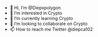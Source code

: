 - 👋 Hi, I’m @Diepxpolygon
- 👀 I’m interested in Crypto
- 🌱 I’m currently learning Crypto
- 💞️ I’m looking to collaborate on Crypto
- 📫 How to reach me Twitter @diepca102

<!---
Diepxpolygon/Diepxpolygon is a ✨ special ✨ repository because its `README.md` (this file) appears on your GitHub profile.
You can click the Preview link to take a look at your changes.
--->
